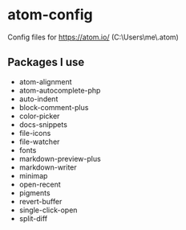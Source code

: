 # atom-config
Config files for https://atom.io/ (C:\Users\me\\.atom\)

## Packages I use

* atom-alignment
* atom-autocomplete-php
* auto-indent
* block-comment-plus
* color-picker
* docs-snippets
* file-icons
* file-watcher
* fonts
* markdown-preview-plus
* markdown-writer
* minimap
* open-recent
* pigments
* revert-buffer
* single-click-open
* split-diff
